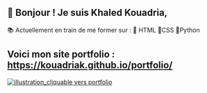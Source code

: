## 👋 Bonjour ! Je suis Khaled Kouadria,
📚 Actuellement en train de me former sur : 📙 HTML 📘CSS 🐍Python 



## Voici mon site portfolio : https://kouadriak.github.io/portfolio/


[![illustration_cliquable vers portfolio](https://user-images.githubusercontent.com/102607628/163440906-d8162bfc-72a3-4c74-83ab-d7aa0e84768e.png)](https://kouadriak.github.io/portfolio/)





